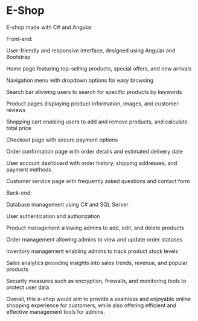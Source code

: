 # E-Shop
E-shop made with C# and Angular

Front-end:


User-friendly and responsive interface, designed using Angular and Bootstrap

Home page featuring top-selling products, special offers, and new arrivals

Navigation menu with dropdown options for easy browsing

Search bar allowing users to search for specific products by keywords

Product pages displaying product information, images, and customer reviews

Shopping cart enabling users to add and remove products, and calculate total price

Checkout page with secure payment options

Order confirmation page with order details and estimated delivery date

User account dashboard with order history, shipping addresses, and payment methods

Customer service page with frequently asked questions and contact form


Back-end:


Database management using C# and SQL Server

User authentication and authorization

Product management allowing admins to add, edit, and delete products

Order management allowing admins to view and update order statuses

Inventory management enabling admins to track product stock levels

Sales analytics providing insights into sales trends, revenue, and popular products

Security measures such as encryption, firewalls, and monitoring tools to protect user data

Overall, this e-shop would aim to provide a seamless and enjoyable online shopping experience for customers, while also offering efficient and effective management tools for admins.
